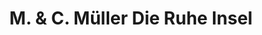 ---
title: "M. & C. Müller Die Ruhe Insel"
url: /bad-saeckingen/m-und-c-mueller-die-ruhe-insel/
shop: Möbel
---